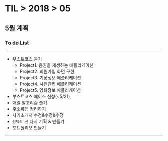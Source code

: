 # TIL > 2018 > 05

## 5월 계획


### To do List

---

- 부스트코스 듣기 
	- Project1. 음원을 재생하는 애플리케이션
	- Project2. 회원가입 화면 구현
	- Project3. 기상정보 애플리케이션
	- Project4. 사진관리 애플리케이션
	- Project5. 영화정보 애플리케이션
- 부스트코스 에이스 신청(~5/21)
- 매일 알고리즘 풀기
- 주소록앱 정리하기
- 자기소개서 수정&수정&수정
- `선택의 신` 다시 기획 & 만들기
- 포트폴리오 만들기

---

